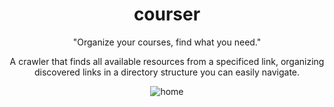 <div align="center">
  <h1>courser</h1>
  <p>"Organize your courses, find what you need."</p>
  <p>A crawler that finds all available resources from a specificed link, organizing discovered links in a directory structure you can easily navigate.</p> 
  <img src="https://github.com/nexusboyko/courser/assets/71574111/4937a47b-fb3a-4500-91ca-3624c186af0e" alt="home" />
</div>
